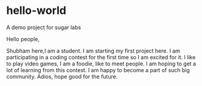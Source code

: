# hello-world
A demo project for sugar labs 

  Hello  people,
  
  Shubham here,I am a student. I am starting my first project here. I am participating in a coding contest for the first time 
  so I am excited for it. I like to play video games, I am a foodie, like to meet people. I am hoping to get a lot of learning from this      contest. I am happy to become a part of such big community. 
   Adios, hope good for the future.  
  
